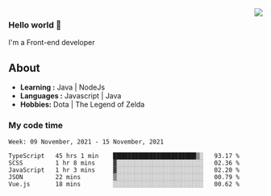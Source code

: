 <img align='right' src="https://github-readme-stats.vercel.app/api?username=jumodada&show_icons=true&theme=vue">

### Hello world 👋

I'm a Front-end developer 
    
## About
-  **Learning :** Java | NodeJs
-  **Languages :** Javascript | Java
-  **Hobbies:** Dota | The Legend of Zelda

### My code time

<!--START_SECTION:waka-->
```text
Week: 09 November, 2021 - 15 November, 2021

TypeScript   45 hrs 1 min    ███████████████████████▒░   93.17 % 
SCSS         1 hr 8 mins     ▓░░░░░░░░░░░░░░░░░░░░░░░░   02.36 % 
JavaScript   1 hr 3 mins     ▓░░░░░░░░░░░░░░░░░░░░░░░░   02.20 % 
JSON         22 mins         ▒░░░░░░░░░░░░░░░░░░░░░░░░   00.79 % 
Vue.js       18 mins         ░░░░░░░░░░░░░░░░░░░░░░░░░   00.62 % 
```
<!--END_SECTION:waka-->
